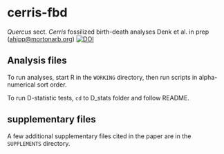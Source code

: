 # cerris-fbd
_Quercus_ sect. _Cerris_ fossilized birth-death analyses
Denk et al. in prep
(ahipp@mortonarb.org)
[![DOI](https://zenodo.org/badge/427562448.svg)](https://zenodo.org/badge/latestdoi/427562448)

## Analysis files
To run analyses, start R in the `WORKING` directory, then run scripts in alpha-numerical sort order.

To run D-statistic tests, `cd` to D_stats folder and follow README.

## supplementary files
A few additional supplementary files cited in the paper are in the `SUPPLEMENTS` directory.
